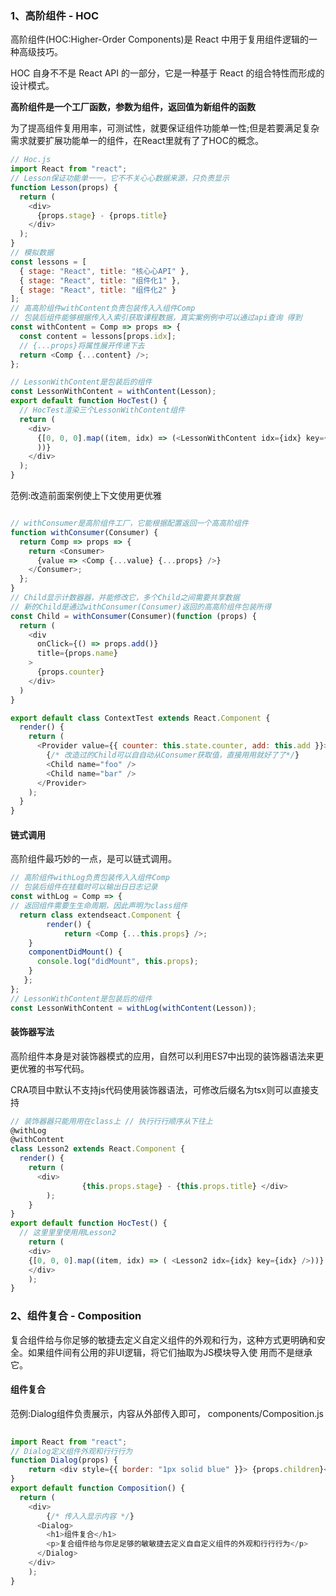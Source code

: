 ### 1、⾼阶组件 - HOC

高阶组件(HOC:Higher-Order Components)是 React 中⽤于复⽤组件逻辑的一种⾼级技巧。

HOC 自身不不是 React API 的一部分，它是一种基于 React 的组合特性而形成的设计模式。

**⾼阶组件是一个⼯厂函数，参数为组件，返回值为新组件的函数**

为了提⾼组件复⽤用率，可测试性，就要保证组件功能单⼀性;但是若要满足复杂需求就要扩展功能单⼀的组件，在React⾥就有了了HOC的概念。

```js
// Hoc.js
import React from "react";
// Lesson保证功能单⼀一，它不不关⼼心数据来源，只负责显示 
function Lesson(props) {
  return (
    <div>
      {props.stage} - {props.title}
    </div>
  );
}
// 模拟数据
const lessons = [
  { stage: "React", title: "核⼼心API" },
  { stage: "React", title: "组件化1" },
  { stage: "React", title: "组件化2" }
];
// ⾼高阶组件withContent负责包装传⼊入组件Comp
// 包装后组件能够根据传⼊入索引获取课程数据，真实案例例中可以通过api查询 得到
const withContent = Comp => props => {
  const content = lessons[props.idx];
  // {...props}将属性展开传递下去
  return <Comp {...content} />;
};

// LessonWithContent是包装后的组件
const LessonWithContent = withContent(Lesson);
export default function HocTest() {
  // HocTest渲染三个LessonWithContent组件 
  return (
    <div>
      {[0, 0, 0].map((item, idx) => (<LessonWithContent idx={idx} key={idx} />
      ))}
    </div>
  );
}
```

范例:改造前面案例使上下文使⽤更优雅

```js

// withConsumer是⾼阶组件⼯厂，它能根据配置返回⼀个⾼高阶组件 
function withConsumer(Consumer) {
  return Comp => props => {
    return <Consumer>
      {value => <Comp {...value} {...props} />}
    </Consumer>;
  };
}
// Child显示计数器器，并能修改它，多个Child之间需要共享数据
// 新的Child是通过withConsumer(Consumer)返回的⾼高阶组件包装所得 
const Child = withConsumer(Consumer)(function (props) {
  return (
    <div 
      onClick={() => props.add()} 
      title={props.name}
    >
      {props.counter}
    </div>
  )
}

export default class ContextTest extends React.Component {
  render() {
    return (
      <Provider value={{ counter: this.state.counter, add: this.add }}>
        {/* 改造过的Child可以⾃自动从Consumer获取值，直接⽤用就好了了*/}
        <Child name="foo" />
        <Child name="bar" />
      </Provider>
    );
  }
}
```

#### 链式调⽤

⾼阶组件最巧妙的⼀点，是可以链式调⽤。

```js
// ⾼阶组件withLog负责包装传⼊入组件Comp 
// 包装后组件在挂载时可以输出⽇日志记录 
const withLog = Comp => {
// 返回组件需要⽣生命周期，因此声明为class组件 
  return class extendseact.Component {
		render() {
			return <Comp {...this.props} />;
    }
    componentDidMount() {
      console.log("didMount", this.props);
    }
   };
};
// LessonWithContent是包装后的组件
const LessonWithContent = withLog(withContent(Lesson));
```

#### 装饰器写法

高阶组件本身是对装饰器模式的应用，⾃然可以利用ES7中出现的装饰器语法来更更优雅的书写代码。

CRA项目中默认不支持js代码使⽤装饰器语法，可修改后缀名为tsx则可以直接⽀持

```js
// 装饰器器只能⽤用在class上 // 执⾏行行顺序从下往上 
@withLog
@withContent
class Lesson2 extends React.Component { 
  render() {
    return (
      <div>
				{this.props.stage} - {this.props.title} </div>
		);
	}
}
export default function HocTest() { 
  // 这⾥里里使⽤用Lesson2
	return (
    <div>
    {[0, 0, 0].map((item, idx) => ( <Lesson2 idx={idx} key={idx} />))}
    </div>
	);
}
```

### 2、组件复合 - Composition

复合组件给与你足够的敏捷去定义⾃定义组件的外观和行为，这种方式更明确和安全。如果组件间有公用的非UI逻辑，将它们抽取为JS模块导⼊使 ⽤而不是继承它。

#### 组件复合

范例:Dialog组件负责展示，内容从外部传入即可， components/Composition.js

```js
 
import React from "react";
// Dialog定义组件外观和⾏行行为 
function Dialog(props) {
	return <div style={{ border: "1px solid blue" }}> {props.children}</div>;
}
export default function Composition() {
  return (
    <div>
   	 	{/* 传⼊入显示内容 */} 
      <Dialog>
        <h1>组件复合</h1>
        <p>复合组件给与你⾜足够的敏敏捷去定义⾃自定义组件的外观和⾏行行为</p>
      </Dialog>
    </div>
	);
}
```

